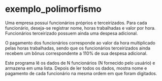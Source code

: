 # exemplo_polimorfismo

Uma empresa possui funcionários próprios e terceirizados. Para cada funcionário, deseja-se registrar nome, horas trabalhadas e valor por hora. Funcionários terceirizado possuem ainda uma despesa adicional.

O pagamento dos funcionários corresponde ao valor da hora multiplicado pelas horas trabalhadas, sendo que os funcionários terceirizados ainda recebem um bônus correspondente a 110% de sua despesa adicional.

Este programa lê os dados de N funcionários (N fornecido pelo usuário) e armazena em uma lista. Depois de ler todos os dados, mostra nome e pagamento de cada funcionário na mesma ordem em que foram digitados.
